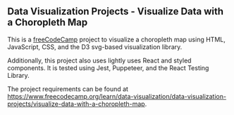 ## Data Visualization Projects - Visualize Data with a Choropleth Map

This is a [freeCodeCamp](https://www.freecodecamp.org/) project to visualize a choropleth map using HTML, JavaScript, CSS, and the D3 svg-based visualization library.

Additionally, this project also uses lightly uses React and styled components.  It is tested using Jest, Puppeteer, and the React Testing Library.

The project requirements can be found at https://www.freecodecamp.org/learn/data-visualization/data-visualization-projects/visualize-data-with-a-choropleth-map.
